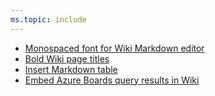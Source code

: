 ```yaml
---
ms.topic: include
---
```


* [Monospaced font for Wiki Markdown editor](#monospaced-font-for-wiki-markdown-editor)
* [Bold Wiki page titles](#bold-wiki-page-titles)
* [Insert Markdown table](#insert-markdown-table)
* [Embed Azure Boards query results in Wiki](#embed-azure-boards-query-results-in-wiki)
